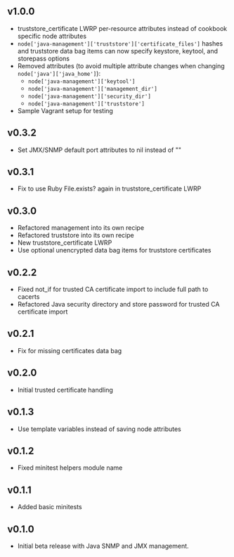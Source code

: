 ## v1.0.0

* truststore_certificate LWRP per-resource attributes instead of cookbook specific node attributes
* `node['java-management']['truststore']['certificate_files']` hashes and truststore data bag items can now specify keystore, keytool, and storepass options
* Removed attributes (to avoid multiple attribute changes when changing `node['java']['java_home']`):
  * `node['java-management']['keytool']`
  * `node['java-management']['management_dir']`
  * `node['java-management']['security_dir']`
  * `node['java-management']['truststore']`
* Sample Vagrant setup for testing

## v0.3.2

* Set JMX/SNMP default port attributes to nil instead of ""

## v0.3.1 ##

* Fix to use Ruby File.exists? again in truststore_certificate LWRP

## v0.3.0 ##

* Refactored management into its own recipe
* Refactored truststore into its own recipe
* New truststore_certificate LWRP
* Use optional unencrypted data bag items for truststore certificates

## v0.2.2 ##

* Fixed not_if for trusted CA certificate import to include full path to cacerts
* Refactored Java security directory and store password for trusted CA certificate import

## v0.2.1 ##

* Fix for missing certificates data bag

## v0.2.0 ##

* Initial trusted certificate handling

## v0.1.3 ##

* Use template variables instead of saving node attributes

## v0.1.2

* Fixed minitest helpers module name

## v0.1.1

* Added basic minitests

## v0.1.0

* Initial beta release with Java SNMP and JMX management.
